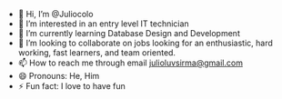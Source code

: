 - 👋 Hi, I’m @Juliocolo
- 👀 I’m interested in an entry level IT technician 
- 🌱 I’m currently learning Database Design and Development 
- 💞️ I’m looking to collaborate on jobs looking for an enthusiastic, hard working, fast learners, and team oriented.
- 📫 How to reach me through email julioluvsirma@gmail.com 
- 😄 Pronouns: He, Him
- ⚡ Fun fact: I love to have fun

<!---
Juliocolo/Juliocolo is a ✨ special ✨ repository because its `README.md` (this file) appears on your GitHub profile.
You can click the Preview link to take a look at your changes.
--->
